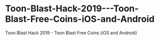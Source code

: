 # Toon-Blast-Hack-2019---Toon-Blast-Free-Coins-iOS-and-Android
Toon Blast Hack 2019 - Toon Blast Free Coins (iOS and Android)

